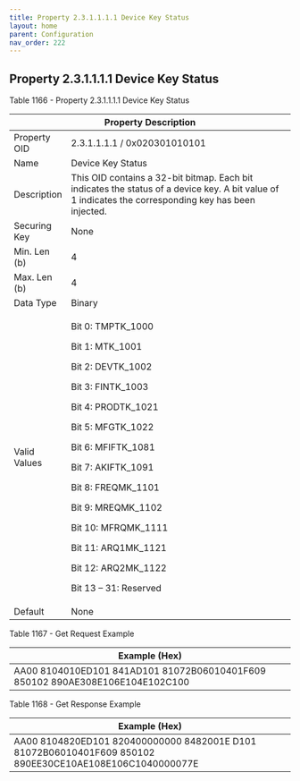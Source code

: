 ```yaml
---
title: Property 2.3.1.1.1.1 Device Key Status
layout: home
parent: Configuration
nav_order: 222
---
```


## Property 2.3.1.1.1.1 Device Key Status

Table 1166 - Property 2.3.1.1.1.1 Device Key Status

<table>
<colgroup>
<col style="width: 14%" />
<col style="width: 85%" />
</colgroup>
<thead>
<tr>
<th colspan="2">Property Description</th>
</tr>
</thead>
<tbody>
<tr>
<td>Property OID</td>
<td>2.3.1.1.1.1 / 0x020301010101</td>
</tr>
<tr>
<td>Name</td>
<td>Device Key Status</td>
</tr>
<tr>
<td>Description</td>
<td>This OID contains a 32-bit bitmap. Each bit indicates the status of
a device key. A bit value of 1 indicates the corresponding key has been
injected.</td>
</tr>
<tr>
<td>Securing Key</td>
<td>None</td>
</tr>
<tr>
<td>Min. Len (b)</td>
<td>4</td>
</tr>
<tr>
<td>Max. Len (b)</td>
<td>4</td>
</tr>
<tr>
<td>Data Type</td>
<td>Binary</td>
</tr>
<tr>
<td>Valid Values</td>
<td><p>Bit 0: TMPTK_1000</p>
<p>Bit 1: MTK_1001</p>
<p>Bit 2: DEVTK_1002</p>
<p>Bit 3: FINTK_1003</p>
<p>Bit 4: PRODTK_1021</p>
<p>Bit 5: MFGTK_1022</p>
<p>Bit 6: MFIFTK_1081</p>
<p>Bit 7: AKIFTK_1091</p>
<p>Bit 8: FREQMK_1101</p>
<p>Bit 9: MREQMK_1102</p>
<p>Bit 10: MFRQMK_1111</p>
<p>Bit 11: ARQ1MK_1121</p>
<p>Bit 12: ARQ2MK_1122</p>
<p>Bit 13 – 31: Reserved</p></td>
</tr>
<tr>
<td>Default</td>
<td>None</td>
</tr>
</tbody>
</table>

Table 1167 - Get Request Example

| Example (Hex) |
|----|
| AA00 8104010ED101 841AD101 81072B06010401F609 850102 890AE308E106E104E102C100 |

Table 1168 - Get Response Example

| Example (Hex) |
|----|
| AA00 8104820ED101 820400000000 8482001E D101 81072B06010401F609 850102 890EE30CE10AE108E106C1040000077E |

##